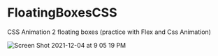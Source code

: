 # FloatingBoxesCSS
CSS Animation 2 floating boxes (practice with Flex and Css Animation) 

![Screen Shot 2021-12-04 at 9 05 19 PM](https://user-images.githubusercontent.com/58197108/144734443-b53b702c-e713-46cc-9966-e95e22da2d0a.png)
